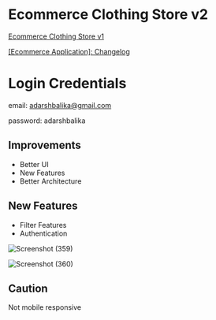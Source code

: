 # Ecommerce Clothing Store v2

[Ecommerce Clothing Store v1](https://github.com/amantulsyan35/ecom-store)

[[Ecommerce Application]: Changelog](https://www.amantulsyan.com/ecommerce-application-changelog)

# Login Credentials

email: adarshbalika@gmail.com

password: adarshbalika

## Improvements

- Better UI
- New Features
- Better Architecture

## New Features

- Filter Features
- Authentication

![Screenshot (359)](https://user-images.githubusercontent.com/65289994/184979176-5d41ec9f-d128-4c4b-957f-8fce9782e304.png)

![Screenshot (360)](https://user-images.githubusercontent.com/65289994/184979191-0fb715dd-edee-479b-a3f5-bbbd0fef621b.png)


## Caution

Not mobile responsive
